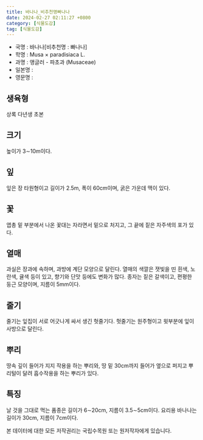```yaml
---
title: 바나나_비추천명빠나나
date: 2024-02-27 02:11:27 +0800
category: [식물도감]
tag: [식물도감]
---
```




- 국명 : 바나나[비추천명 : 빠나나]
- 학명 : Musa × paradisiaca L.
- 과명 : 앵글러 - 파초과 (Musaceae)
- 일본명 : 
- 영문명 : 


## 생육형
상록 다년생 초본
## 크기
높이가 3∼10m이다.
## 잎
잎은 장 타원형이고 길이가 2.5m, 폭이 60cm이며, 굵은 가운데 맥이 있다.
## 꽃
엽총 밑 부분에서 나온 꽃대는 자라면서 밑으로 처지고, 그 끝에 짙은 자주색의 포가 있다.
## 열매
과실은 장과에 속하며, 과방에 계단 모양으로 달린다. 열매의 색깔은 잿빛을 띤 흰색, 노란색, 귤색 등이 있고, 향기와 단맛 등에도 변화가 많다. 종자는 짙은 갈색이고, 편평한 둥근 모양이며, 지름이 5mm이다. 
## 줄기
줄기는 잎집이 서로 어긋나게 싸서 생긴 헛줄기다. 헛줄기는 원주형이고 윗부분에 잎이 사방으로 달린다.
## 뿌리
땅속 깊이 들어가 지지 작용을 하는 뿌리와, 땅 밑 30cm까지 들어가 옆으로 퍼지고 뿌리털이 달려 흡수작용을 하는 뿌리가 있다.
## 특징
날 것을 그대로 먹는 품종은 길이가 6∼20cm, 지름이 3.5∼5cm이다. 요리용 바나나는 길이가 30cm, 지름이 7cm이다.






본 데이터에 대한 모든 저작권리는 국립수목원 또는 원저작자에게 있습니다.
